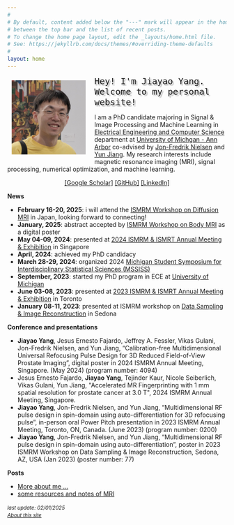 ```yaml
---
#
# By default, content added below the "---" mark will appear in the home page
# between the top bar and the list of recent posts.
# To change the home page layout, edit the _layouts/home.html file.
# See: https://jekyllrb.com/docs/themes/#overriding-theme-defaults
#
layout: home
---
```


<aside style="float:left;padding:10px;width:180px;background:;"><img src='files/jiayao-2024.jpg' alt='my photo' width=170></aside>

<font style="font-size:15pt;font-family:monospace;text-shadow: 3px 3px 2px rgba(0, 0, 0, .3);">Hey! I'm Jiayao Yang. <br>Welcome to my personal website!</font>

I am a PhD candidate majoring in Signal & Image Processing and Machine Learning in [Electrical Engineering and Computer Science](https://eecs.engin.umich.edu/) department at [University of Michgan - Ann Arbor](https://umich.edu/) co-advised by [Jon-Fredrik Nielsen](https://bme.umich.edu/people/jon-fredrik-nielsen/) and [Yun Jiang](https://medicine.umich.edu/dept/radiology/yun-jiang-phd). My research interests include magnetic resonance imaging (MRI), signal processing, numerical optimization, and machine learning.

<center><a href="https://scholar.google.com/citations?user=dDIuj7sAAAAJ">[Google Scholar]</a> <a href="https://github.com/jyang000">[GitHub]</a> <a href="https://www.linkedin.com/in/jiayao-yang-2235b4181">[LinkedIn]</a></center>

**News**
- **February 16-20, 2025**: i will attend the [ISMRM Workshop on Diffusion MRI](https://www.ismrm.org/workshops/2025/Diffusion40/) in Japan, looking forward to connecting!
- **January, 2025**: abstract accepted by [ISMRM Workshop on Body MRI](https://www.ismrm.org/workshops/2025/Body/) as a digital poster
- **May 04-09, 2024**: presented at [2024 ISMRM & ISMRT Annual Meeting & Exhibition](https://www.ismrm.org/24m/) in Singapore
- **April, 2024**: achieved my PhD candidacy
- **March 28-29, 2024**: organized 2024 [Michigan Student Symposium for Interdisciplinary Statistical Sciences (MSSISS)](https://sites.lsa.umich.edu/mssiss/)
- **September, 2023**: started my PhD program in ECE at [University of Michigan](https://umich.edu/)
- **June 03-08, 2023**: presented at [2023 ISMRM & ISMRT Annual Meeting & Exhibition](https://www.ismrm.org/23m/) in Toronto
- **January 08-11, 2023**: presented at ISMRM workshop on [Data Sampling & Image Reconstruction](https://www.ismrm.org/workshops/2023/Data/) in Sedona

**Conference and presentations**
- **Jiayao Yang**, Jesus Ernesto Fajardo, Jeffrey A. Fessler, Vikas Gulani, Jon-Fredrik Nielsen, and Yun Jiang, “Calibration-free Multidimensional Universal Refocusing Pulse Design for 3D Reduced Field-of-View Prostate Imaging”, digital poster in 2024 ISMRM Annual Meeting, Singapore. (May 2024) (program number: 4094)
- Jesus Ernesto Fajardo, **Jiayao Yang**, Tejinder Kaur, Nicole Seiberlich, Vikas Gulani, Yun Jiang, "Accelerated MR Fingerprinting with 1 mm spatial resolution for prostate cancer at 3.0 T", 2024 ISMRM Annual Meeting, Singapore.
- **Jiayao Yang**, Jon-Fredrik Nielsen, and Yun Jiang, “Multidimensional RF pulse design in spin-domain using auto-differentiation for 3D refocusing pulse”, in-person oral Power Pitch presentation in 2023 ISMRM Annual Meeting, Toronto, ON, Canada. (June 2023) (program number: 0200)
- **Jiayao Yang**, Jon-Fredrik Nielsen, and Yun Jiang, “Multidimensional RF pulse design in spin-domain using auto-differentiation”, poster in 2023 ISMRM Workshop on Data Sampling & Image Reconstruction, Sedona, AZ, USA (Jan 2023) (poster number: 77)

**Posts**
- [More about me ...](files/aboutme.md)
- [some resources and notes of MRI](files/mri-notes.md)

*<small>last update: 02/01/2025</small>*<br>
[*<small>About this site</small>*](about.md)
